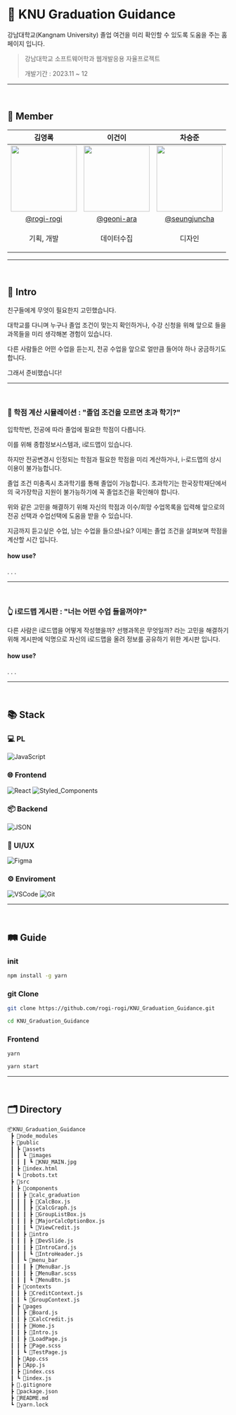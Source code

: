 # 🏫 KNU Graduation Guidance

강남대학교(Kangnam University) 졸업 여건을 미리 확인할 수 있도록 도움을 주는 홈페이지 입니다.

> 강남대학교 소프트웨어학과 웹개발응용 자율프로젝트
>
> 개발기간 : 2023.11 ~ 12

<hr/><br>

## 🤝 Member

|                                     김영록                                      |                                     이건이                                     |                                      차승준                                      |
| :-----------------------------------------------------------------------------: | :----------------------------------------------------------------------------: | :------------------------------------------------------------------------------: |
| <img src="https://avatars.githubusercontent.com/u/95115004?v=4" width="150px"/> | <img src="https://avatars.githubusercontent.com/u/8115130?v=4" width="150px"/> | <img src="https://avatars.githubusercontent.com/u/151488428?v=4" width="150px"/> |
|                   [@rogi-rogi](https://github.com/rogi-rogi)                    |                     [@geoni-ara](https://github.com/geoni)                     |                  [@seungjuncha](https://github.com/seungjuncha)                  |
|                  <p style="white-space:nowrap">기획, 개발</p>                   |                                     데이터수집                                     |                                      디자인                                      |

<hr/><br>

## 👋 Intro

친구들에게 무엇이 필요한지 고민했습니다.

대학교를 다니며 누구나 졸업 조건이 맞는지 확인하거나, 수강 신청을 위해 앞으로 들을 과목들을 미리 생각해본 경험이 있습니다.

다른 사람들은 어떤 수업을 듣는지, 전공 수업을 앞으로 얼만큼 들어야 하나 궁금하기도 합니다.

그래서 준비했습니다!

<hr/><br>

### 🔢 학점 계산 시뮬레이션 : "졸업 조건을 모르면 초과 학기?"

입학학번, 전공에 따라 졸업에 필요한 학점이 다릅니다.

이를 위해 종합정보시스템과, i로드맵이 있습니다.

하지만 전공변경시 인정되는 학점과 필요한 학점을 미리 계산하거나, i-로드맵의 상시 이용이 불가능합니다.

졸업 조건 미충족시 초과학기를 통해 졸업이 가능합니다.
초과학기는 한국장학재단에서의 국가장학금 지원이 불가능하기에 꼭 졸업조건을 확인해야 합니다.

위와 같은 고민을 해결하기 위해 자신의 학점과 이수/희망 수업목록을 입력해 앞으로의 전공 선택과 수업선택에 도움을 받을 수 있습니다.

지금까지 듣고싶은 수업, 남는 수업을 들으셨나요?
이제는 졸업 조건을 살펴보며 학점을 계산할 시간 입니다.

#### how use?

.
.
.

<hr/><br>

### 👆 i로드맵 게시판 : "너는 어떤 수업 들을꺼야?"

다른 사람은 i로드맵을 어떻게 작성했을까? 선행과목은 무엇일까? 라는 고민을 해결하기 위해 게시판에 익명으로 자신의 i로드맵을 올려 정보를 공유하기 위한 게시판 입니다.

#### how use?

.
.
.

<hr/><br>

## 📚 Stack

### 💻 PL

![JavaScript](https://img.shields.io/badge/JAVASCRIPT-F7DF1E?style=for-the-badge&logo=Javascript&logoColor=0D1117)

### 🌐 Frontend

![React](https://img.shields.io/badge/REACT-61DAFB?style=for-the-badge&logo=react&logoColor=0D1117)
![Styled_Components](https://img.shields.io/badge/SCSS-CC6699?style=for-the-badge&logo=sass&logoColor=white)

### 📦 Backend
![JSON](https://img.shields.io/badge/JSON-000000?style=for-the-badge&logo=json&logoColor=white)

### 🎨 UI/UX

![Figma](https://img.shields.io/badge/FIGMA-F24E1E?style=for-the-badge&logo=figma&logoColor=white)

### ⚙️ Enviroment

![VSCode](https://img.shields.io/badge/VSCODE-007ACC?style=for-the-badge&logo=visualstudiocode&logoColor=white)
![Git](https://img.shields.io/badge/GIT-F05032?style=for-the-badge&logo=git&logoColor=white)

<hr/><br>

## 🛤️ Guide

### init

```cmd
npm install -g yarn
```

### git Clone

```bash
git clone https://github.com/rogi-rogi/KNU_Graduation_Guidance.git

cd KNU_Graduation_Guidance
```

### Frontend

```cmd
yarn

yarn start
```

<hr/><br>

## 🗂️ Directory

```bash
📦KNU_Graduation_Guidance
 ┣ 📂node_modules
 ┣ 📂public
 ┃ ┣ 📂assets
 ┃ ┃ ┗ 📂images
 ┃ ┃ ┃ ┗ 📜KNU_MAIN.jpg
 ┃ ┣ 📜index.html
 ┃ ┗ 📜robots.txt
 ┣ 📂src
 ┃ ┣ 📂components
 ┃ ┃ ┣ 📂calc_graduation
 ┃ ┃ ┃ ┣ 📜CalcBox.js
 ┃ ┃ ┃ ┣ 📜CalcGraph.js
 ┃ ┃ ┃ ┣ 📜GroupListBox.js
 ┃ ┃ ┃ ┣ 📜MajorCalcOptionBox.js
 ┃ ┃ ┃ ┗ 📜ViewCredit.js
 ┃ ┃ ┣ 📂intro
 ┃ ┃ ┃ ┣ 📜DevSlide.js
 ┃ ┃ ┃ ┣ 📜IntroCard.js
 ┃ ┃ ┃ ┗ 📜IntroHeader.js
 ┃ ┃ ┗ 📂menu_bar
 ┃ ┃ ┃ ┣ 📜MenuBar.js
 ┃ ┃ ┃ ┣ 📜MenuBar.scss
 ┃ ┃ ┃ ┗ 📜MenuBtn.js
 ┃ ┣ 📂contexts
 ┃ ┃ ┣ 📜CreditContext.js
 ┃ ┃ ┗ 📜GroupContext.js
 ┃ ┣ 📂pages
 ┃ ┃ ┣ 📜Board.js
 ┃ ┃ ┣ 📜CalcCredit.js
 ┃ ┃ ┣ 📜Home.js
 ┃ ┃ ┣ 📜Intro.js
 ┃ ┃ ┣ 📜LoadPage.js
 ┃ ┃ ┣ 📜Page.scss
 ┃ ┃ ┗ 📜TestPage.js
 ┃ ┣ 📜App.css
 ┃ ┣ 📜App.js
 ┃ ┣ 📜index.css
 ┃ ┗ 📜index.js
 ┣ 📜.gitignore
 ┣ 📜package.json
 ┣ 📜README.md
 ┗ 📜yarn.lock
```
